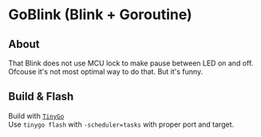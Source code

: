 
# GoBlink (Blink + Goroutine)

## About

That Blink does not use MCU lock to make pause between LED on and off.
Ofcouse it's not most optimal way to do that. But it's funny.

## Build & Flash

Build with [`TinyGo`](#https://tinygo.org/)   
Use `tinygo flash` with `-scheduler=tasks` with proper port and target.